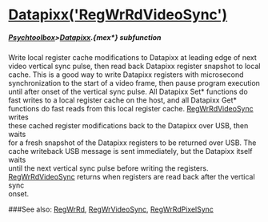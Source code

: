 # [Datapixx('RegWrRdVideoSync')](Datapixx-RegWrRdVideoSync) 
##### [Psychtoolbox](Pyschtoolbox)>[Datapixx](Datapixx).{mex*} subfunction


Write local register cache modifications to Datapixx at leading edge of next  
video vertical sync pulse, then read back Datapixx register snapshot to local  
cache. This is a good way to write Datapixx registers with microsecond  
synchronization to the start of a video frame, then pause program execution  
until after onset of the vertical sync pulse. All Datapixx Set\* functions do  
fast writes to a local register cache on the host, and all Datapixx Get\*  
functions do fast reads from this local register cache. [RegWrRdVideoSync](RegWrRdVideoSync) writes  
these cached register modifications back to the Datapixx over USB, then waits  
for a fresh snapshot of the Datapixx registers to be returned over USB. The  
cache writeback USB message is sent immediately, but the Datapixx itself waits  
until the next vertical sync pulse before writing the registers.  
[RegWrRdVideoSync](RegWrRdVideoSync) returns when registers are read back after the vertical sync  
onset.  
  


###See also:
[RegWrRd](Datapixx-RegWrRd), [RegWrVideoSync](Datapixx-RegWrVideoSync), [RegWrRdPixelSync](Datapixx-RegWrRdPixelSync)
